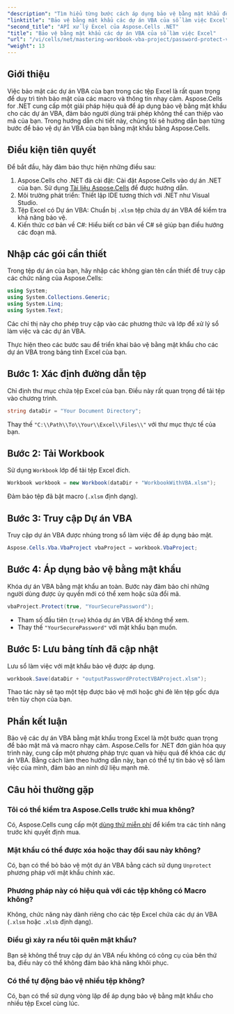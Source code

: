 ```yaml
---
"description": "Tìm hiểu từng bước cách áp dụng bảo vệ bằng mật khẩu để bảo vệ macro và mã nhạy cảm của bạn khỏi bị truy cập trái phép."
"linktitle": "Bảo vệ bằng mật khẩu các dự án VBA của sổ làm việc Excel"
"second_title": "API xử lý Excel của Aspose.Cells .NET"
"title": "Bảo vệ bằng mật khẩu các dự án VBA của sổ làm việc Excel"
"url": "/vi/cells/net/mastering-workbook-vba-project/password-protect-vba-projects/"
"weight": 13
---
```


## Giới thiệu

Việc bảo mật các dự án VBA của bạn trong các tệp Excel là rất quan trọng để duy trì tính bảo mật của các macro và thông tin nhạy cảm. Aspose.Cells for .NET cung cấp một giải pháp hiệu quả để áp dụng bảo vệ bằng mật khẩu cho các dự án VBA, đảm bảo người dùng trái phép không thể can thiệp vào mã của bạn. Trong hướng dẫn chi tiết này, chúng tôi sẽ hướng dẫn bạn từng bước để bảo vệ dự án VBA của bạn bằng mật khẩu bằng Aspose.Cells.

## Điều kiện tiên quyết

Để bắt đầu, hãy đảm bảo thực hiện những điều sau:

1. Aspose.Cells cho .NET đã cài đặt: Cài đặt Aspose.Cells vào dự án .NET của bạn. Sử dụng [Tài liệu Aspose.Cells](https://reference.aspose.com/cells/net/) để được hướng dẫn.
2. Môi trường phát triển: Thiết lập IDE tương thích với .NET như Visual Studio.
3. Tệp Excel có Dự án VBA: Chuẩn bị `.xlsm` tệp chứa dự án VBA để kiểm tra khả năng bảo vệ.
4. Kiến thức cơ bản về C#: Hiểu biết cơ bản về C# sẽ giúp bạn điều hướng các đoạn mã.

## Nhập các gói cần thiết

Trong tệp dự án của bạn, hãy nhập các không gian tên cần thiết để truy cập các chức năng của Aspose.Cells:

```csharp
using System;
using System.Collections.Generic;
using System.Linq;
using System.Text;
```

Các chỉ thị này cho phép truy cập vào các phương thức và lớp để xử lý sổ làm việc và các dự án VBA.

Thực hiện theo các bước sau để triển khai bảo vệ bằng mật khẩu cho các dự án VBA trong bảng tính Excel của bạn.

## Bước 1: Xác định đường dẫn tệp

Chỉ định thư mục chứa tệp Excel của bạn. Điều này rất quan trọng để tải tệp vào chương trình.

```csharp
string dataDir = "Your Document Directory";
```

Thay thế `"C:\\Path\\To\\Your\\Excel\\Files\\"` với thư mục thực tế của bạn.

## Bước 2: Tải Workbook

Sử dụng `Workbook` lớp để tải tệp Excel đích.

```csharp
Workbook workbook = new Workbook(dataDir + "WorkbookWithVBA.xlsm");
```

Đảm bảo tệp đã bật macro (`.xlsm` định dạng).

## Bước 3: Truy cập Dự án VBA

Truy cập dự án VBA được nhúng trong sổ làm việc để áp dụng bảo mật.

```csharp
Aspose.Cells.Vba.VbaProject vbaProject = workbook.VbaProject;
```

## Bước 4: Áp dụng bảo vệ bằng mật khẩu

Khóa dự án VBA bằng mật khẩu an toàn. Bước này đảm bảo chỉ những người dùng được ủy quyền mới có thể xem hoặc sửa đổi mã.

```csharp
vbaProject.Protect(true, "YourSecurePassword");
```

- Tham số đầu tiên (`true`) khóa dự án VBA để không thể xem.
- Thay thế `"YourSecurePassword"` với mật khẩu bạn muốn.

## Bước 5: Lưu bảng tính đã cập nhật

Lưu sổ làm việc với mật khẩu bảo vệ được áp dụng.

```csharp
workbook.Save(dataDir + "outputPasswordProtectVBAProject.xlsm");
```

Thao tác này sẽ tạo một tệp được bảo vệ mới hoặc ghi đè lên tệp gốc dựa trên tùy chọn của bạn.

## Phần kết luận

Bảo vệ các dự án VBA bằng mật khẩu trong Excel là một bước quan trọng để bảo mật mã và macro nhạy cảm. Aspose.Cells for .NET đơn giản hóa quy trình này, cung cấp một phương pháp trực quan và hiệu quả để khóa các dự án VBA. Bằng cách làm theo hướng dẫn này, bạn có thể tự tin bảo vệ sổ làm việc của mình, đảm bảo an ninh dữ liệu mạnh mẽ.

## Câu hỏi thường gặp

### Tôi có thể kiểm tra Aspose.Cells trước khi mua không?
Có, Aspose.Cells cung cấp một [dùng thử miễn phí](https://releases.aspose.com/) để kiểm tra các tính năng trước khi quyết định mua.

### Mật khẩu có thể được xóa hoặc thay đổi sau này không?
Có, bạn có thể bỏ bảo vệ một dự án VBA bằng cách sử dụng `Unprotect` phương pháp với mật khẩu chính xác.

### Phương pháp này có hiệu quả với các tệp không có Macro không?
Không, chức năng này dành riêng cho các tệp Excel chứa các dự án VBA (`.xlsm` hoặc `.xlsb` định dạng).

### Điều gì xảy ra nếu tôi quên mật khẩu?
Bạn sẽ không thể truy cập dự án VBA nếu không có công cụ của bên thứ ba, điều này có thể không đảm bảo khả năng khôi phục.

### Có thể tự động bảo vệ nhiều tệp không?
Có, bạn có thể sử dụng vòng lặp để áp dụng bảo vệ bằng mật khẩu cho nhiều tệp Excel cùng lúc.
